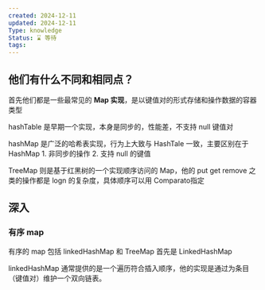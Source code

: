 ```yaml
---
created: 2024-12-11
updated: 2024-12-11
Type: knowledge
Status: ⌛️ 等待
tags:
---
```

## 他们有什么不同和相同点？

首先他们都是一些最常见的 **Map 实现**，是以键值对的形式存储和操作数据的容器类型

hashTable 是早期一个实现，本身是同步的，性能差，不支持 null 键值对

hashMap 是广泛的哈希表实现，行为上大致与 HashTale 一致，主要区别在于 HashMap
	1. 非同步的操作
	2. 支持 null 的键值

TreeMap 则是基于红黑树的一个实现顺序访问的 Map，他的 put get remove 之类的操作都是 logn 的复杂度，具体顺序可以用 Comparato指定


## 深入

### 有序 map
有序的 map 包括 linkedHashMap 和 TreeMap
首先是 LinkedHashMap 


linkedHashMap 通常提供的是一个遍历符合插入顺序，他的实现是通过为条目（键值对）维护一个双向链表。




